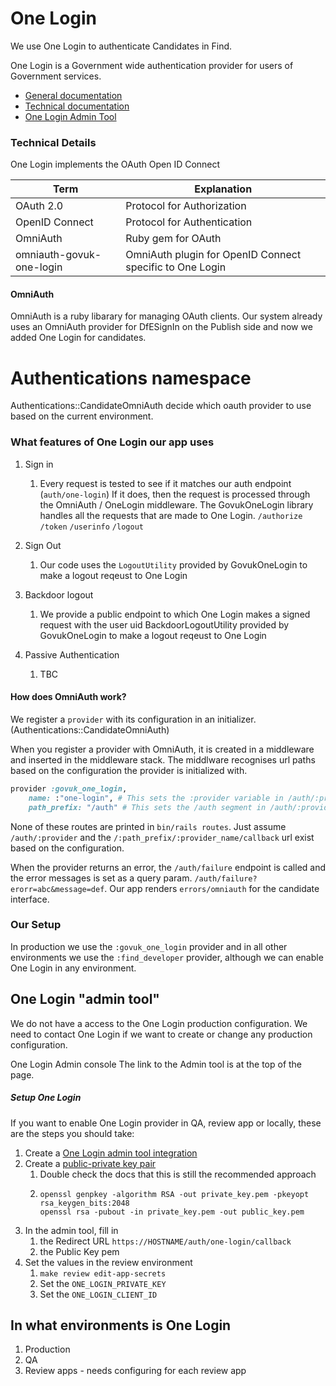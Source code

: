 # One Login

We use One Login to authenticate Candidates in Find.

One Login is a Government wide authentication provider for users of Government services.

- [General documentation](https://www.sign-in.service.gov.uk/documentation)
- [Technical documentation](https://docs.sign-in.service.gov.uk/)
- [One Login Admin Tool](https://admin.sign-in.service.gov.uk/sign-in/enter-email-address) 

### Technical Details

One Login implements the OAuth Open ID Connect


| Term                     | Explanation                                              |
| ---------------          | ---------------                                          |
| OAuth 2.0                | Protocol for Authorization                               |
| OpenID Connect           | Protocol for Authentication                              |
| OmniAuth                 | Ruby gem for OAuth                                       |
| omniauth-govuk-one-login | OmniAuth plugin for OpenID Connect specific to One Login |

#### OmniAuth

OmniAuth is a ruby libarary for managing OAuth clients.
Our system already uses an OmniAuth provider for DfESignIn on the Publish side and now we added One Login for candidates.


# Authentications namespace

Authentications::CandidateOmniAuth decide which oauth provider to use based on the current environment.

### What features of One Login our app uses 

1. Sign in

    1. Every request is tested to see if it matches our auth endpoint (`auth/one-login`)
        If it does, then the request is processed through the OmniAuth / OneLogin middleware.
        The GovukOneLogin library handles all the requests that are made to One Login.
        `/authorize`
        `/token`
        `/userinfo`
        `/logout`

1. Sign Out
    1. Our code uses the `LogoutUtility` provided by GovukOneLogin to make a logout reqeust to One Login
2. Backdoor logout
    1. We provide a public endpoint to which One Login makes a signed request with the user uid BackdoorLogoutUtility provided by GovukOneLogin to make a logout reqeust to One Login
3. Passive Authentication
    1. TBC


#### How does OmniAuth work?

We register a `provider` with its configuration in an initializer. (Authentications::CandidateOmniAuth)

When you register a provider with OmniAuth, it is created in a middleware and inserted in the middleware stack.
The middlware recognises url paths based on the configuration the provider is initialized with.

```ruby
provider :govuk_one_login,
    name: :"one-login", # This sets the :provider variable in /auth/:provider
    path_prefix: "/auth" # This sets the /auth segment in /auth/:provider

```

None of these routes are printed in `bin/rails routes`.
Just assume `/auth/:provider` and the `/:path_prefix/:provider_name/callback` url exist based on the configuration.

When the provider returns an error, the `/auth/failure` endpoint is called and the error messages is set as a query param. `/auth/failure?erorr=abc&message=def`. Our app renders `errors/omniauth` for the candidate interface.


### Our Setup
In production we use the `:govuk_one_login` provider and in all other environments we use the `:find_developer` provider, although we can enable One Login in any environment.


## One Login "admin tool"

We do not have a access to the One Login production configuration. We need to contact One Login if we want to create or change any production configuration.

One Login Admin console
The link to the Admin tool is at the top of the page.
##### Setup One Login
If you want to enable One Login provider in QA, review app or locally, these are the steps you should take:

1. Create a [One Login admin tool integration](https://admin.sign-in.service.gov.uk/sign-in/enter-email-address) 
2. Create a [public-private key pair](https://docs.sign-in.service.gov.uk/before-integrating/set-up-your-public-and-private-keys/#create-a-key-pair)
    1. Double check the docs that this is still the recommended approach
    2. ```
       openssl genpkey -algorithm RSA -out private_key.pem -pkeyopt rsa_keygen_bits:2048
       openssl rsa -pubout -in private_key.pem -out public_key.pem
       ```
3. In the admin tool, fill in
    1. the Redirect URL `https://HOSTNAME/auth/one-login/callback`
    2. the Public Key pem
4. Set the values in the review environment
    1. `make review edit-app-secrets`
    2. Set the `ONE_LOGIN_PRIVATE_KEY`
    3. Set the `ONE_LOGIN_CLIENT_ID`


## In what environments is One Login 

1. Production
2. QA
3. Review apps - needs configuring for each review app
